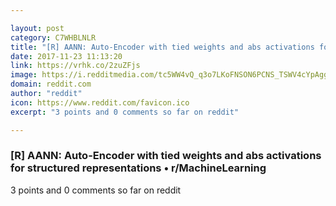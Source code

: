 ```yaml
---

layout: post
category: C7WHBLNLR
title: "[R] AANN: Auto-Encoder with tied weights and abs activations for structured representations • r/MachineLearning"
date: 2017-11-23 11:13:20
link: https://vrhk.co/2zuZFjs
image: https://i.redditmedia.com/tc5WW4vQ_q3o7LKoFNSON6PCNS_TSWV4cYpAggYidTY.jpg?w=320&s=2c2f6e15ca88297de11044dbbcc54eac
domain: reddit.com
author: "reddit"
icon: https://www.reddit.com/favicon.ico
excerpt: "3 points and 0 comments so far on reddit"

---
```


### [R] AANN: Auto-Encoder with tied weights and abs activations for structured representations • r/MachineLearning

3 points and 0 comments so far on reddit